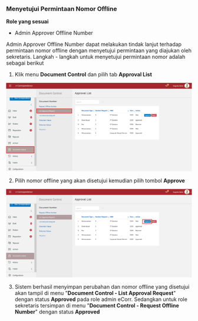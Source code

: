 ### **Menyetujui Permintaan Nomor Offline**

**Role yang sesuai**

- Admin Approver Offline Number

Admin Approver Offline Number dapat melakukan tindak lanjut terhadap permintaan nomor offline dengan menyetujui permintaan yang diajukan oleh sekretaris. Langkah - langkah untuk menyetujui permintaan nomor adalah sebagai berikut

1. Klik menu **Document Control** dan pilih tab **Approval List**

![gambar](SC_AgendaKendali/AG21.png)

2. Pilih nomor offline yang akan disetujui kemudian pilih tombol **Approve**

![gambar](SC_AgendaKendali/AG22.png)

3. Sistem berhasil menyimpan perubahan dan nomor offline yang disetujui akan tampil di menu "**Document Control - List Approval Request**" dengan status **Approved** pada role admin eCorr. Sedangkan untuk role sekretaris tersimpan di menu "**Document Control - Request Offline Number**"  dengan status **Approved**
